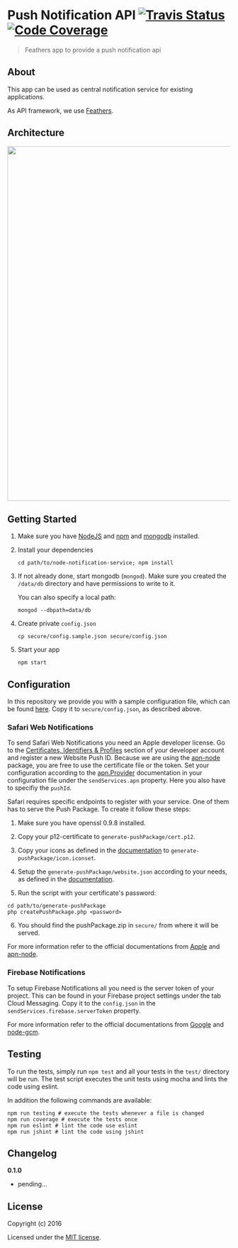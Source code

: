 # Push Notification API [![Travis Status](https://travis-ci.org/schulcloud/node-notification-service.svg?branch=master)](https://travis-ci.org/schulcloud/node-notification-service) [![Code Coverage](https://img.shields.io/codecov/c/github/schulcloud/node-notification-service/master.svg)](https://codecov.io/gh/schulcloud/node-notification-service)

> Feathers app to provide a push notification api

## About

This app can be used as central notification service for existing applications.

As API framework, we use [Feathers](http://feathersjs.com). 

## Architecture

<img src="http://i.imgur.com/1YJa3Fw.png" width="800">

## Getting Started

1. Make sure you have [NodeJS](https://nodejs.org/) and [npm](https://www.npmjs.com/) and [mongodb](https://www.mongodb.com/) installed.

2. Install your dependencies

    ```
    cd path/to/node-notification-service; npm install
    ```

3. If not already done, start mongodb (`mongod`). Make sure you created the `/data/db` directory and have permissions to write to it.  
   
    You can also specify a local path:
    ```
    mongod --dbpath=data/db
    ```

4. Create private `config.json`

    ```
    cp secure/config.sample.json secure/config.json
    ```

5. Start your app

    ```
    npm start
    ```

## Configuration

In this repository we provide you with a sample configuration file, which can be found [here](https://github.com/schulcloud/node-notification-service/blob/master/secure/config.sample.json). Copy it to `secure/config.json`, as described above.

### Safari Web Notifications

To send Safari Web Notifications you need an Apple developer license. Go to the [Certificates, Identifiers & Profiles](https://developer.apple.com/account/ios/certificate) section of your developer account and register a new Website Push ID. Because we are using the [apn-node](https://github.com/node-apn/node-apn) package, you are free to use the certificate file or the token. Set your configuration according to the [apn.Provider](https://github.com/node-apn/node-apn/blob/master/doc/provider.markdown) documentation in your configuration file under the `sendServices.apn` property. Here you also have to specifiy the `pushId`.

Safari requires specific endpoints to register with your service. One of them has to serve the Push Package. To create it follow these steps:

1. Make sure you have openssl 0.9.8 installed.

2. Copy your p12-certificate to `generate-pushPackage/cert.p12`.

3. Copy your icons as defined in the [documentation](https://developer.apple.com/library/content/documentation/NetworkingInternet/Conceptual/NotificationProgrammingGuideForWebsites/PushNotifications/PushNotifications.html#//apple_ref/doc/uid/TP40013225-CH3-SW5) to `generate-pushPackage/icon.iconset`.

4. Setup the `generate-pushPackage/website.json` according to your needs, as defined in the [documentation](https://developer.apple.com/library/content/documentation/NetworkingInternet/Conceptual/NotificationProgrammingGuideForWebsites/PushNotifications/PushNotifications.html#//apple_ref/doc/uid/TP40013225-CH3-SW4).

5. Run the script with your certificate's password: 

  ```
  cd path/to/generate-pushPackage
  php createPushPackage.php <password>
  ```

6. You should find the pushPackage.zip in `secure/` from where it will be served.

For more information refer to the official documentations from [Apple](https://developer.apple.com/library/content/documentation/NetworkingInternet/Conceptual/NotificationProgrammingGuideForWebsites/PushNotifications/PushNotifications.html) and [apn-node](https://github.com/node-apn/node-apn/blob/master/README.md).

### Firebase Notifications

To setup Firebase Notifications all you need is the server token of your project. This can be found in your Firebase project settings under the tab Cloud Messaging. Copy it to the `config.json` in the `sendServices.firebase.serverToken` property.

For more information refer to the official documentations from [Google](https://firebase.google.com/docs/cloud-messaging/) and [node-gcm](https://github.com/ToothlessGear/node-gcm/README.md).

## Testing

To run the tests, simply run `npm test` and all your tests in the `test/` directory will be run.
The test script executes the unit tests using mocha and lints the code using eslint.

In addition the following commands are available:
```shell
npm run testing # execute the tests whenever a file is changed
npm run coverage # execute the tests once
npm run eslint # lint the code use eslint
npm run jshint # lint the code using jshint
```

## Changelog

__0.1.0__

- pending...

## License

Copyright (c) 2016

Licensed under the [MIT license](LICENSE).
